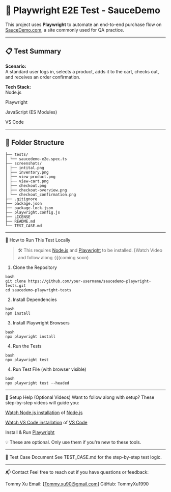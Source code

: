 # 🧪 Playwright E2E Test - SauceDemo

This project uses **Playwright** to automate an end-to-end purchase flow on [SauceDemo.com](https://www.saucedemo.com/), a site commonly used for QA practice.

---

## 📋 Test Summary

**Scenario:**  
A standard user logs in, selects a product, adds it to the cart, checks out, and receives an order confirmation.

**Tech Stack:**  
Node.js

Playwright

JavaScript (ES Modules)

VS Code


---

## 📁 Folder Structure
```
├── tests/
│ └── saucedemo-e2e.spec.ts
├── screenshots/
│ ├── intital.png
│ ├── inventory.png
│ ├── view-product.png
│ ├── view-cart.png
│ ├── checkout.png
│ ├── checkout-overview.png
│ └── checkout_confirmation.png
├── .gitignore
├── package.json
├── package-lock.json
├── playwright.config.js
├── LICENSE
├── README.md
└── TEST_CASE.md
```

---

🚀 How to Run This Test Locally

> 🛠️ This requires [Node.js](https://nodejs.org) and [Playwright](https://playwright.dev/) to be installed.
    [Watch Video and follow along :)](coming soon)

1. Clone the Repository
```
bash
git clone https://github.com/your-username/saucedemo-playwright-tests.git
cd saucedemo-playwright-tests
```

2. Install Dependencies
```
bash
npm install
```

3. Install Playwright Browsers
```
bash
npx playwright install
```

4. Run the Tests
```
bash
npx playwright test 
```

4. Run Test File (with browser visible)
```
bash
npx playwright test --headed
```


---

🎥 Setup Help (Optional Videos)
Want to follow along with setup? These step-by-step videos will guide you:

[Watch Node.js installation](https://komododecks.com/recordings/RD35WG7HTNVV8HIiV32a?onlyRecording=1) of [Node.js](https://nodejs.org)

[Watch VS Code installation](https://www.loom.com/share/4ddcecfd0b6140d7866ad0280d8783c5) of [VS Code](https://code.visualstudio.com/Download)

Install & Run [Playwright](https://playwright.dev/)

💡 These are optional. Only use them if you're new to these tools.

---

🧾 Test Case Document
See TEST_CASE.md for the step-by-step test logic.

---

📬 Contact
Feel free to reach out if you have questions or feedback:

Tommy Xu
Email: [Tommy.xu90@gmail.com]
GitHub: TommyXu1990